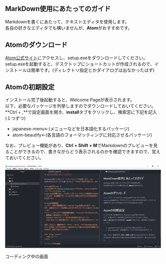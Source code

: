 ## MarkDown使用にあたってのガイド

Markdownを書くにあたって、テキストエディタを使用します。<br>
各自の好きなエディタでも構いませんが、**Atom**がおすすめです。<br>

## Atomのダウンロード
[Atom公式サイト](https://atom.io/)にアクセスし、setup.exeをダウンロードしてください。<br>
setup.exeを起動すると、デスクトップにショートカットが作成されるので、インストールは簡単です。(ディレクトリ指定とかダイアログは出なかったはず)<br>

## Atomの初期設定
インストール完了後起動すると、Welcome Pageが表示されます。<br>
以下、必要なパッケージを列挙しますのでダウンロードしておいてください。<br>
**Ctrl + ,**で設定画面を開き、**install**タブをクリックし、検索窓に下記を記入(１つずつ)
- japanese-menu←(メニューなどを日本語化するパッケージ)
- atom-beautify←(各言語のフォーマッティングに対応させるパッケージ)

なお、プレビュー機能があり、**Ctrl + Shift + M**でMarkdownのプレビューを見ることができるので、書きながらどう表示されるのかを確認できますので、覚えておいてください。

<div aling="center">
  <img src="../img/atom_coding_preview.jpg">
</div>

コーディング中の画面
